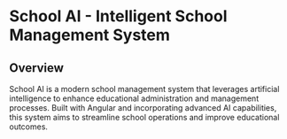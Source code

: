 # School AI - Intelligent School Management System

## Overview

School AI is a modern school management system that leverages artificial intelligence to enhance educational administration and management processes. Built with Angular and incorporating advanced AI capabilities, this system aims to streamline school operations and improve educational outcomes.
